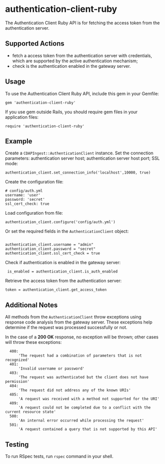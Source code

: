 authentication-client-ruby
==========================

The Authentication Client Ruby API is for fetching the access token from the authentication server.

## Supported Actions

 - fetch a access token from the authentication server with credentials, which are supported by the active
 authentication mechanism;
 - check is the authentication enabled in the gateway server.

## Usage

 To use the Authentication Client Ruby API, include this gem in your Gemfile:

 ```
 gem 'authentication-client-ruby'
 ```

 If you use gem outside Rails, you should require gem files in your application files:

 ```
 require 'authentication-client-ruby'
 ```

## Example

 Create a ```CDAPIngest::AuthenticationClient``` instance.
 Set the connection parameters: authentication server host; authentication server host port; SSL mode:

 ```
 authentication_client.set_connection_info('localhost',10000, true)
 ```

 Create the configuration file:
 
 ```
 # config/auth.yml
 username: 'user'
 password: 'secret'
 ssl_cert_check: true
 ```  
 
 Load configuration from file:
 
 ```
 authentication_client.configure('config/auth.yml')
 ```
 
 Or set the required fields in the ```AuthenticationClient``` object:
 ```
 
 authentication_client.username = "admin"
 authentication_client.password = "secret"
 authentication_client.ssl_cert_check = true
 ```
 
 Check if authentication is enabled in the gateway server:
 
 ```
  is_enabled = authentication_client.is_auth_enabled
 ``` 
                      
 Retrieve the access token from the authentication server:
 
 ```
 token = authentication_client.get_access_token
 ```

## Additional Notes

All methods from the ```AuthenticationClient``` throw exceptions using response code analysis from the
 gateway server. These exceptions help determine if the request was processed successfully or not.

 In the case of a **200 OK** response, no exception will be thrown; other cases will throw these exceptions:

```
  400:
      'The request had a combination of parameters that is not recognized'
  401:
      'Invalid username or password'
  403:
      'The request was authenticated but the client does not have permission'
  404:
      'The request did not address any of the known URIs'
  405:
      'A request was received with a method not supported for the URI'
  409:
      'A request could not be completed due to a conflict with the current resource state'
  500:
      'An internal error occurred while processing the request'
  501:
      'A request contained a query that is not supported by this API'
```

## Testing

To run RSpec tests, run ```rspec``` command in your shell.
